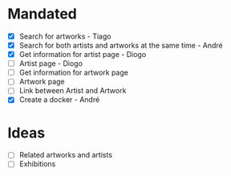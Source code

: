# Mandated

- [X] Search for artworks - Tiago
- [X] Search for both artists and artworks at the same time - André
- [X] Get information for artist page - Diogo
- [ ] Artist page - Diogo
- [ ] Get information for artwork page
- [ ] Artwork page
- [ ] Link between Artist and Artwork
- [X] Create a docker - André

# Ideas

- [ ] Related artworks and artists
- [ ] Exhibitions
